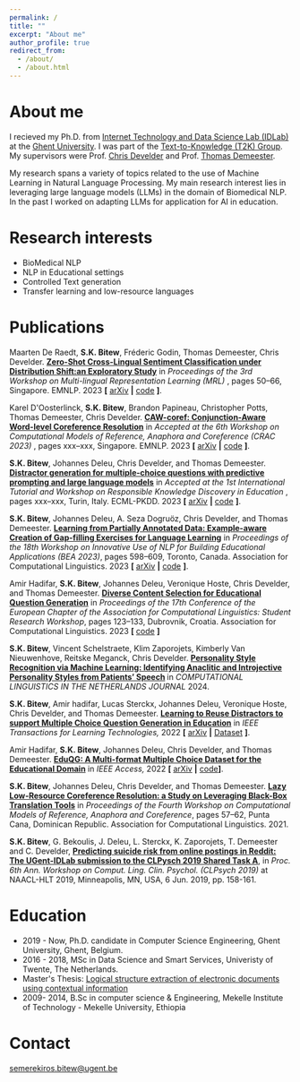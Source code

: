 ```yaml
---
permalink: /
title: ""
excerpt: "About me"
author_profile: true
redirect_from: 
  - /about/
  - /about.html
---
```


About me
======
I recieved my Ph.D. from [Internet Technology and Data Science Lab (IDLab)](https://www.ugent.be/ea/idlab/en) at the [Ghent University](https://www.ugent.be/en). I was part of the [Text-to-Knowledge (T2K) Group](https://ugentt2k.github.io/). My supervisors were Prof. [Chris Develder](http://users.atlantis.ugent.be/cdvelder/index.html) and Prof. [Thomas Demeester](https://tdmeeste.github.io/). 

My research spans a variety of topics related to the use of Machine Learning in Natural Language Processing. My main research interest lies in leveraging large language models (LLMs) in the domain of Biomedical NLP. In the past I worked on adapting LLMs for application for AI in education. 

Research interests
======
 
- BioMedical NLP
- NLP in Educational settings
- Controlled Text generation
- Transfer learning and low-resource languages


Publications
======
Maarten De Raedt, <b>S.K. Bitew</b>, Fréderic Godin, Thomas Demeester, Chris Develder.  <b>[Zero-Shot Cross-Lingual Sentiment Classification under Distribution Shift:an Exploratory Study](https://aclanthology.org/2023.mrl-1.5.pdf)</b> in <em> Proceedings of the 3rd Workshop on Multi-lingual Representation Learning (MRL) </em>, pages 50–66, Singapore. EMNLP. 2023 <b>[</b> [arXiv](https://aclanthology.org/2023.mrl-1.5.pdf) <b>|</b> [code](-) <b>]</b>.

Karel D'Oosterlinck, <b>S.K. Bitew</b>,  Brandon Papineau, Christopher Potts, Thomas Demeester, Chris Develder.  <b>[CAW-coref: Conjunction-Aware Word-level Coreference Resolution](https://arxiv.org/abs/2310.06165)</b> in <em> Accepted at the 6th Workshop on Computational Models of Reference, Anaphora and Coreference (CRAC 2023) </em>, pages xxx–xxx, Singapore. EMNLP. 2023 <b>[</b> [arXiv](https://arxiv.org/abs/2310.06165) <b>|</b> [code](https://github.com/KarelDO/wl-coref) <b>]</b>.

<b>S.K. Bitew</b>, Johannes Deleu, Chris Develder, and Thomas Demeester.  <b>[Distractor generation for multiple-choice questions with predictive prompting and large language models](https://arxiv.org/abs/2307.16338)</b> in <em> Accepted at the 1st International Tutorial and Workshop on Responsible Knowledge Discovery in Education </em>, pages xxx–xxx, Turin, Italy. ECML-PKDD. 2023 <b>[</b> [arXiv](https://arxiv.org/abs/2307.16338) <b>|</b> [code](https://github.com/semerekiros/distractGPT/) <b>]</b>.

<b>S.K. Bitew</b>, Johannes Deleu, A. Seza Dogruöz, Chris Develder, and Thomas Demeester.  <b>[Learning from Partially Annotated Data: Example-aware Creation of Gap-filling Exercises for Language Learning](https://aclanthology.org/2023.bea-1.51/)</b> in <em> Proceedings of the 18th Workshop on Innovative Use of NLP for Building Educational Applications (BEA 2023)</em>, pages 598–609, Toronto, Canada. Association for Computational Linguistics. 2023 <b>[</b> [arXiv](https://arxiv.org/pdf/2306.01584.pdf) <b>|</b> [code](https://github.com/semerekiros/GF2) <b>]</b>.

Amir Hadifar, <b>S.K. Bitew</b>, Johannes Deleu, Veronique Hoste, Chris Develder, and Thomas Demeester.  <b>[Diverse Content Selection for Educational Question Generation](https://aclanthology.org/2023.eacl-srw.13)</b> in <em> Proceedings of the 17th Conference of the European Chapter of the Association for Computational Linguistics: Student Research Workshop</em>, pages 123–133, Dubrovnik, Croatia. Association for Computational Linguistics. 2023  <b>[</b> [code](https://github.com/hadifar/content_selection) <b>]</b>

<b>S.K. Bitew</b>, Vincent Schelstraete, Klim Zaporojets, Kimberly Van Nieuwenhove, Reitske Meganck, Chris Develder. <b>[Personality Style Recognition via Machine Learning: Identifying Anaclitic and Introjective Personality Styles from Patients’ Speech](https://clinjournal.org/clinj/article/view/169/183) </b> in <em> COMPUTATIONAL LINGUISTICS IN THE NETHERLANDS JOURNAL</em> 2024. 

<b>S.K. Bitew</b>, Amir hadifar, Lucas Sterckx, Johannes Deleu, Veronique Hoste, Chris Develder, and Thomas Demeester. <b>[Learning to Reuse Distractors to support Multiple Choice Question Generation in Education](https://doi.org/10.1109/TLT.2022.3226523)</b> in <em> IEEE Transactions for Learning Technologies, </em> 2022 <b>[</b> [arXiv](https://doi.org/10.48550/arXiv.2210.13964) <b>|</b> [Dataset](https://github.com/semerekiros/dist-retrieval) <b>]</b>.

Amir Hadifar, <b>S.K. Bitew</b>, Johannes Deleu, Chris Develder, and Thomas Demeester.  <b>[EduQG: A Multi-format Multiple Choice Dataset for the Educational Domain](https://doi.org/10.1109/ACCESS.2023.3248790)</b> in <em> IEEE Access, </em> 2022 <b>[</b> [arXiv](https://doi.org/10.48550/arXiv.2210.06104) <b>|</b> [code](https://github.com/hadifar/question-generation)<b>]</b>.

<b>S.K. Bitew</b>, Johannes Deleu, Chris Develder, and Thomas Demeester.  <b>[Lazy Low-Resource Coreference Resolution: a Study on Leveraging Black-Box Translation Tools](https://aclanthology.org/2021.crac-1.6)</b> in <em> Proceedings of the Fourth Workshop on Computational Models of Reference, Anaphora and Coreference</em>, pages 57–62, Punta Cana, Dominican Republic. Association for Computational Linguistics. 2021.

<b>S.K. Bitew</b>, G. Bekoulis, J. Deleu, L. Sterckx, K. Zaporojets, T. Demeester and C. Develder, <b>[Predicting suicide risk from online postings in Reddit: The UGent-IDLab submission to the CLPysch 2019 Shared Task A](https://aclanthology.org/W19-3019)</b>, in <em>Proc. 6th Ann. Workshop on Comput. Ling. Clin. Psychol. (CLPsych 2019) </em> at NAACL-HLT 2019, Minneapolis, MN, USA, 6 Jun. 2019, pp. 158-161.


Education
======
- 2019 - Now, Ph.D. candidate in Computer Science Engineering, Ghent University, Ghent, Belgium.
- 2016 - 2018, MSc in Data Science and Smart Services, Univeristy of Twente, The Netherlands. 
-  Master's Thesis: [Logical structure extraction of electronic documents using contextual information](http://essay.utwente.nl/76427/1/BITEW_MA_EEMCS.pdf)
- 2009- 2014, B.Sc in computer science & Engineering, Mekelle Institute of Technology - Mekelle University, Ethiopia 


Contact
======
<semerekiros.bitew@ugent.be>
